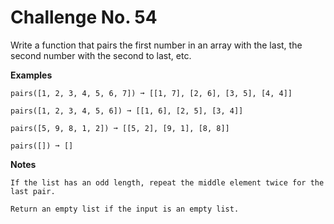 # Challenge No. 54


Write a function that pairs the first number in an array with the last, the second number with the second to last, etc.

**Examples**

    pairs([1, 2, 3, 4, 5, 6, 7]) ➞ [[1, 7], [2, 6], [3, 5], [4, 4]]
     
    pairs([1, 2, 3, 4, 5, 6]) ➞ [[1, 6], [2, 5], [3, 4]]
     
    pairs([5, 9, 8, 1, 2]) ➞ [[5, 2], [9, 1], [8, 8]]
     
    pairs([]) ➞ []

**Notes**

    If the list has an odd length, repeat the middle element twice for the last pair.

    Return an empty list if the input is an empty list.
